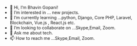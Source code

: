 - 👋 Hi, I’m Bhavin Gopani!
- 👀 I’m interested in ... new projects.
- 🌱 I’m currently learning ...python, Django, Core PHP, Laravel, Blockchain, Vue.js , React.js etc.
- 💞️ I’m looking to collaborate on ...Skype,Email, Zoom.
- :speech_balloon: Ask me about tech.
- 📫 How to reach me ...Skype,Email, Zoom.

<!---
coder7874/coder7874 is a ✨ special ✨ repository because its `README.md` (this file) appears on your GitHub profile.
You can click the Preview link to take a look at your changes.
--->
